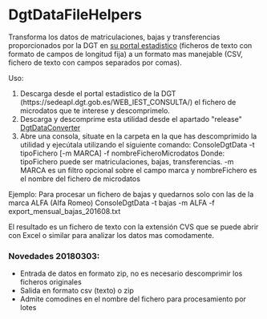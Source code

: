 # DgtDataFileHelpers
Transforma los datos de matriculaciones, bajas y transferencias  proporcionados por la DGT en <a href="https://sedeapl.dgt.gob.es/WEB_IEST_CONSULTA/">su portal estadistico</a> (ficheros de texto con formato de campos de longitud fija) a un formato mas manejable (CSV, fichero de texto con campos separados por comas).

Uso:
<ol>
<li>
Descarga desde el portal estadistico de la DGT (https://sedeapl.dgt.gob.es/WEB_IEST_CONSULTA/) el fichero de microdatos que te interese y descomprimelo.
</li>
<li>
Descarga y descomprime esta utilidad desde el apartado "release"  <a href="https://github.com/jcaubin/DgtDataFileHelpers/releases/download/1.0/ConsoleDegtDataConverter.zip"> DgtDataConverter </a>
</li>
<li>
Abre una consola, situate en la carpeta en la que has descomprimido la utilidad y ejecútala utilizando el siguiente comando:
ConsoleDgtData -t tipoFichero [-m MARCA]  -f nombreFicheroMicrodatos
Donde: tipoFichero puede ser matriculaciones, bajas, transferencias. -m MARCA es un filtro opcional sobre el campo marca y nombreFichero es el nombre del fichero de microdatos
</li>
</ol>
Ejemplo:
Para procesar un fichero de bajas y quedarnos solo con las de la marca ALFA (Alfa Romeo)
ConsoleDgtData -t bajas -m ALFA  -f export_mensual_bajas_201608.txt 

El resultado es un fichero de texto con la extensión CVS que se puede abrir con Excel o similar para analizar los datos mas comodamente.

<h3>Novedades 20180303:</h3>
<ul>
  <li>Entrada de datos en formato zip, no es necesario descomprimir los ficheros originales</li>
  <li>Salida en formato csv (texto) o zip</li>
  <li>Admite comodines en el nombre del fichero para procesamiento por lotes</li>
 <ul>

